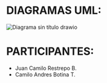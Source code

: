 # DIAGRAMAS UML:
![Diagrama sin título drawio](https://user-images.githubusercontent.com/119947851/217027610-94e42ea7-2d9a-4c11-aa1a-64965e13a31f.png)

# PARTICIPANTES:
- Juan Camilo Restrepo B.
- Camilo Andres Botina T.
